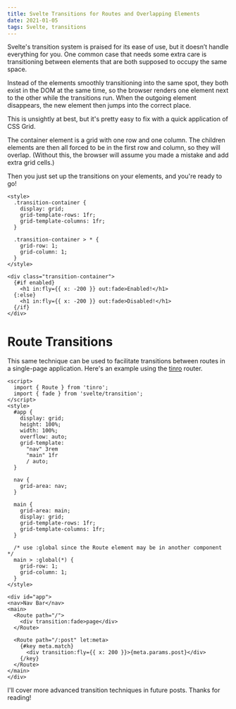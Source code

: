 ```yaml
---
title: Svelte Transitions for Routes and Overlapping Elements
date: 2021-01-05
tags: Svelte, transitions
---
```


Svelte's transition system is praised for its ease of use, but it doesn’t handle everything for you. One common case that needs some extra care is transitioning between elements that are both supposed to occupy the same space.

Instead of the elements smoothly transitioning into the same spot, they both exist in the DOM at the same time, so the browser renders one element next to the other while the transitions run.  When the outgoing element disappears, the new element then jumps into the correct place.

<div data-component="BadTransitionJump"></div>

This is unsightly at best, but it's pretty easy to fix with a quick application of CSS Grid.

The container element is a grid with one row and one column. The children elements are then all forced to be in the first row and column, so they will overlap. (Without this, the browser will assume you made a mistake and add extra grid cells.)

Then you just set up the transitions on your elements, and you're ready to go!

```svelte
<style>
  .transition-container {
    display: grid;
    grid-template-rows: 1fr;
    grid-template-columns: 1fr;
  }

  .transition-container > * {
    grid-row: 1;
    grid-column: 1;
  }
</style>

<div class="transition-container">
  {#if enabled}
    <h1 in:fly={{ x: -200 }} out:fade>Enabled!</h1>
  {:else}
    <h1 in:fly={{ x: -200 }} out:fade>Disabled!</h1>
  {/if}
</div>
```

<div data-component="Repl" data-prop-id="92647d0aa8d94aae84e70e374405233d"> 
</div>

# Route Transitions

This same technique can be used to facilitate transitions between routes in a single-page application. Here's an example using the [tinro](https://github.com/AlexxNB/tinro) router.

```svelte
<script>
  import { Route } from 'tinro';
  import { fade } from 'svelte/transition';
</script>
<style>
  #app {
    display: grid;
    height: 100%;
    width: 100%;
    overflow: auto;
    grid-template:
      "nav" 3rem
      "main" 1fr
      / auto;
  }

  nav {
    grid-area: nav;
  }

  main {
    grid-area: main;
    display: grid;
    grid-template-rows: 1fr;
    grid-template-columns: 1fr;
  }

  /* use :global since the Route element may be in another component */
  main > :global(*) {
    grid-row: 1;
    grid-column: 1;
  }
</style>

<div id="app">
<nav>Nav Bar</nav>
<main>
  <Route path="/">
    <div transition:fade>page</div>
  </Route>

  <Route path="/:post" let:meta>
    {#key meta.match}
      <div transition:fly={{ x: 200 }}>{meta.params.post}</div>
    {/key}
  </Route>
</main>
</div>
```

<div data-component="Repl" data-prop-id="c701f43b27ce4da1a189b08a8a250255"></div>


I'll cover more advanced transition techniques in future posts. Thanks for reading!
